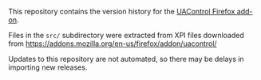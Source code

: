 This repository contains the version history for the [UAControl Firefox add-on](https://addons.mozilla.org/en-us/firefox/addon/uacontrol/).

Files in the ``src/`` subdirectory were extracted from XPI files downloaded from
https://addons.mozilla.org/en-us/firefox/addon/uacontrol/

Updates to this repository are not automated, so there may be delays in importing new releases.
